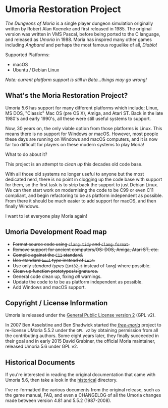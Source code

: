 # Umoria Restoration Project

_The Dungeons of Moria_ is a single player dungeon simulation originally written
by Robert Alan Koeneke and first released in 1985. The original version was
written in VMS Pascal, before being ported to the C language, and released as
_Umoria_ in 1988. Moria has inspired many other games including _Angband_ and
perhaps the most famous roguelike of all, _Diablo_!

Supported Platforms:

  - macOS
  - Ubuntu / Debian Linux

_Note: current platform support is still in Beta...things may go wrong!_


## What's the Moria Restoration Project?

Umoria 5.6 has support for many different platforms which include; Linux,
MS DOS, "Classic" Mac OS (pre OS X), Amiga, and Atari ST. Back in the late
1980's and early 1990's, all these were still useful systems to support.

Now, 30 years on, the only viable option from those platforms is Linux.
This means there is no support for Windows or macOS. However, most people
these days are running on Windows and macOS computers, and it is now far too
difficult for players on these modern systems to play Moria!

What to do about it?

This project is an attempt to _clean up_ this decades old code base.

With all those old systems no longer useful to anyone but the most dedicated
nerd, there is no point in clogging up the code base with support for them,
so the first task is to strip back the support to just Debian Linux. We can
then start work on modernising the code to be C99 or even C11 compliant, and
begin refactoring to be as platform independent as possible. From there it
should be much easier to add support for macOS, and then finally Windows.

I want to let everyone play Moria again!


## Umoria Development Road map

  * ~~Format source code using `clang-tidy` and `clang-format`.~~
  * ~~Remove support for ancient computers/OS: DOS, Amiga, Atari ST, etc.~~
  * ~~Compile against the `C11` standard.~~
  * ~~Use standard `bool` type instead of `int`s.~~
  * ~~Use only _standard types_ (`int32_t` instead of `long`) where possible.~~
  * ~~Clean up function prototypes/signatures.~~
  * General code clean up, fixing _all_ warnings.
  * Update the code to to be as platform independent as possible.
  * Add Windows and macOS support.


## Copyright / License Information

Umoria is released under the [General Public License version 2](LICENCE) (GPL v2).

In 2007 Ben Asselstine and Ben Shadwick started the
[_free-moria_](http://free-moria.sourceforge.net/) project to re-license
UMoria 5.5.2 under the `GPL v2` by obtaining permission from all the
contributing authors. Some eight years later, they finally succeeded in their
goal and in early 2015 David Grabiner, the official Moria maintainer, released
Umoria 5.6 under GPL v2.


## Historical Documents

If you're interested in reading the original documentation that came with
Umoria 5.6, then take a look in the [historical](historical/) directory.

I've re-formatted the various documents from the original release, such as
the game manual, FAQ, and even a CHANGELOG of all the Umoria changes made
between version 4.81 and 5.5.2 (1987-2008).

